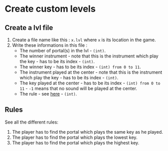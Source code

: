 # Create custom levels

## Create a lvl file ##
1) Create a file name like this : `x.lvl` where `x` is its location in the game.
2) Write these informations in this file : 
    - The number of portal(s) in the lvl - `(int)`.
    - The winner instrument - note that this is the instrument which play the key - has to be its index - `(int)`.
    - The winner key - has to be its index - `(int) from 0 to 11`.
    - The instrument played at the center - note that this is the instrument which play the key - has to be its index - `(int)`.
    - The key played at the center - has to be its index - `(int) from 0 to 11` - `-1` means that no sound will be played at the center.
    - The rule - see [here](#Rules) - `(int)`.

## Rules ##
See all the different rules:
1) The player has to find the portal which plays the same key as he played.
2) The player has to find the portal which plays the lowest key.
3) The player has to find the portal which plays the highest key.